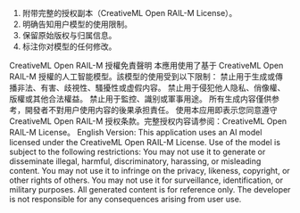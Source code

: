 1. 附带完整的授权副本（CreativeML Open RAIL-M License）。
2. 明确告知用户模型的使用限制。
3. 保留原始版权与归属信息。
4. 标注你对模型的任何修改。

CreativeML Open RAIL-M 授權免責聲明
本應用使用了基于 CreativeML Open RAIL-M 授權的人工智能模型。該模型的使用受到以下限制：
禁止用于生成或傳播非法、有害、歧視性、騷擾性或虚假内容。
禁止用于侵犯他人隐私、俏像權、版權或其他合法權益。
禁止用于監控、識别或軍事用途。
所有生成内容僅供参考，開發者不對用户使用内容的後果承担責任。
使用本应用即表示您同意遵守 CreativeML Open RAIL-M 授权条款。完整授权内容请参阅：CreativeML Open RAIL-M License。
English Version:
This application uses an AI model licensed under the CreativeML Open RAIL-M License. Use of the model is subject to the following restrictions:
You may not use it to generate or disseminate illegal, harmful, discriminatory, harassing, or misleading content.
You may not use it to infringe on the privacy, likeness, copyright, or other rights of others.
You may not use it for surveillance, identification, or military purposes.
All generated content is for reference only. The developer is not responsible for any consequences arising from user use.
